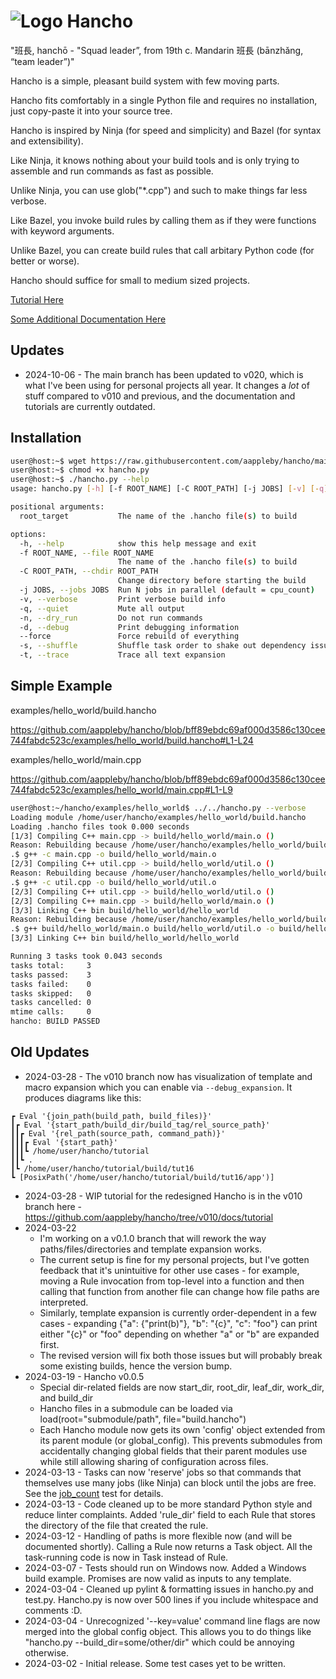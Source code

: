 # ![Logo](https://github.com/aappleby/hancho/blob/main/docs/hancho_small.png?raw=true) Hancho

"班長, hanchō - "Squad leader”, from 19th c. Mandarin 班長 (bānzhǎng, “team leader”)"

Hancho is a simple, pleasant build system with few moving parts.

Hancho fits comfortably in a single Python file and requires no installation, just copy-paste it into your source tree.

Hancho is inspired by Ninja (for speed and simplicity) and Bazel (for syntax and extensibility).

Like Ninja, it knows nothing about your build tools and is only trying to assemble and run commands as fast as possible.

Unlike Ninja, you can use glob("*.cpp") and such to make things far less verbose.

Like Bazel, you invoke build rules by calling them as if they were functions with keyword arguments.

Unlike Bazel, you can create build rules that call arbitary Python code (for better or worse).

Hancho should suffice for small to medium sized projects.

[Tutorial Here](tutorial)

[Some Additional Documentation Here](docs)

## Updates
 - 2024-10-06 - The main branch has been updated to v020, which is what I've been using for personal projects all year. It changes a _lot_ of stuff compared to v010 and previous, and the documentation and tutorials are currently outdated.

## Installation

``` bash
user@host:~$ wget https://raw.githubusercontent.com/aappleby/hancho/main/hancho.py
user@host:~$ chmod +x hancho.py
user@host:~$ ./hancho.py --help
usage: hancho.py [-h] [-f ROOT_NAME] [-C ROOT_PATH] [-j JOBS] [-v] [-q] [-n] [-d] [--force] [-s] [-t] [root_target]

positional arguments:
  root_target           The name of the .hancho file(s) to build

options:
  -h, --help            show this help message and exit
  -f ROOT_NAME, --file ROOT_NAME
                        The name of the .hancho file(s) to build
  -C ROOT_PATH, --chdir ROOT_PATH
                        Change directory before starting the build
  -j JOBS, --jobs JOBS  Run N jobs in parallel (default = cpu_count)
  -v, --verbose         Print verbose build info
  -q, --quiet           Mute all output
  -n, --dry_run         Do not run commands
  -d, --debug           Print debugging information
  --force               Force rebuild of everything
  -s, --shuffle         Shuffle task order to shake out dependency issues
  -t, --trace           Trace all text expansion
```

## Simple Example

examples/hello_world/build.hancho

https://github.com/aappleby/hancho/blob/bff89ebdc69af000d3586c130cee744fabdc523c/examples/hello_world/build.hancho#L1-L24

examples/hello_world/main.cpp

https://github.com/aappleby/hancho/blob/bff89ebdc69af000d3586c130cee744fabdc523c/examples/hello_world/main.cpp#L1-L9

```sh
user@host:~/hancho/examples/hello_world$ ../../hancho.py --verbose
Loading module /home/user/hancho/examples/hello_world/build.hancho
Loading .hancho files took 0.000 seconds
[1/3] Compiling C++ main.cpp -> build/hello_world/main.o ()
Reason: Rebuilding because /home/user/hancho/examples/hello_world/build/hello_world/main.o is missing
.$ g++ -c main.cpp -o build/hello_world/main.o
[2/3] Compiling C++ util.cpp -> build/hello_world/util.o ()
Reason: Rebuilding because /home/user/hancho/examples/hello_world/build/hello_world/util.o is missing
.$ g++ -c util.cpp -o build/hello_world/util.o
[2/3] Compiling C++ util.cpp -> build/hello_world/util.o ()
[2/3] Compiling C++ main.cpp -> build/hello_world/main.o ()
[3/3] Linking C++ bin build/hello_world/hello_world
Reason: Rebuilding because /home/user/hancho/examples/hello_world/build/hello_world/hello_world is missing
.$ g++ build/hello_world/main.o build/hello_world/util.o -o build/hello_world/hello_world
[3/3] Linking C++ bin build/hello_world/hello_world

Running 3 tasks took 0.043 seconds
tasks total:     3
tasks passed:    3
tasks failed:    0
tasks skipped:   0
tasks cancelled: 0
mtime calls:     0
hancho: BUILD PASSED
```

## Old Updates
 - 2024-03-28 - The v010 branch now has visualization of template and macro expansion which you can enable via ```--debug_expansion```. It produces diagrams like this:
```
┏ Eval '{join_path(build_path, build_files)}'
┃┏ Eval '{start_path/build_dir/build_tag/rel_source_path}'
┃┃┏ Eval '{rel_path(source_path, command_path)}'
┃┃┃┏ Eval '{start_path}'
┃┃┃┗ /home/user/hancho/tutorial
┃┃┗ .
┃┗ /home/user/hancho/tutorial/build/tut16
┗ [PosixPath('/home/user/hancho/tutorial/build/tut16/app')]
```
 - 2024-03-28 - WIP tutorial for the redesigned Hancho is in the v010 branch here - https://github.com/aappleby/hancho/tree/v010/docs/tutorial
 - 2024-03-22
   - I'm working on a v0.1.0 branch that will rework the way paths/files/directories and template expansion works.
   - The current setup is fine for my personal projects, but I've gotten feedback that it's unintuitive for other use cases - for example, moving a Rule invocation from top-level into a function and then calling that function from another file can change how file paths are interpreted.
   - Similarly, template expansion is currently order-dependent in a few cases - expanding {"a": {"print(b)"}, "b": "{c}", "c": "foo"} can print either "{c}" or "foo" depending on whether "a" or "b" are expanded first.
   - The revised version will fix both those issues but will probably break some existing builds, hence the version bump.
 - 2024-03-19 - Hancho v0.0.5
   - Special dir-related fields are now start_dir, root_dir, leaf_dir, work_dir, and build_dir
   - Hancho files in a submodule can be loaded via load(root="submodule/path", file="build.hancho")
   - Each Hancho module now gets its own 'config' object extended from its parent module (or global_config). This prevents submodules from accidentally changing global fields that their parent modules use while still allowing sharing of configuration across files.
 - 2024-03-13 - Tasks can now 'reserve' jobs so that commands that themselves use many jobs (like Ninja) can block until the jobs are free. See the [job_count](tests/job_count.hancho) test for details.
 - 2024-03-13 - Code cleaned up to be more standard Python style and reduce linter complaints. Added 'rule_dir' field to each Rule that stores the directory of the file that created the rule.
 - 2024-03-12 - Handling of paths is more flexible now (and will be documented shortly). Calling a Rule now returns a Task object. All the task-running code is now in Task instead of Rule.
 - 2024-03-07 - Tests should run on Windows now. Added a Windows build example. Promises are now valid as inputs to any template.
 - 2024-03-04 - Cleaned up pylint & formatting issues in hancho.py and test.py. Hancho.py is now over 500 lines if you include whitespace and comments :D.
 - 2024-03-04 - Unrecognized '--key=value' command line flags are now merged into the global config object. This allows you to do things like "hancho.py --build_dir=some/other/dir" which could be annoying otherwise.
 - 2024-03-02 - Initial release. Some test cases yet to be written.
